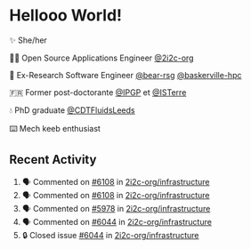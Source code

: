 # Hellooo World!

✨ She/her

👩‍💻 Open Source Applications Engineer [@2i2c-org](https://2i2c.org/)

🐻 Ex-Research Software Engineer [@bear-rsg](https://github.com/bear-rsg) [@baskerville-hpc](https://github.com/baskerville-hpc) 

🇫🇷 Former post-doctorante [@IPGP](https://github.com/IPGP) et [@ISTerre](https://www.isterre.fr/) 

💧 PhD graduate [@CDTFluidsLeeds](https://fluid-dynamics.leeds.ac.uk/) 

⌨️ Mech keeb enthusiast 

## Recent Activity 

<!--START_SECTION:activity-->
1. 🗣 Commented on [#6108](https://github.com/2i2c-org/infrastructure/pull/6108#issuecomment-2939252125) in [2i2c-org/infrastructure](https://github.com/2i2c-org/infrastructure)
2. 🗣 Commented on [#6108](https://github.com/2i2c-org/infrastructure/pull/6108#issuecomment-2934724254) in [2i2c-org/infrastructure](https://github.com/2i2c-org/infrastructure)
3. 🗣 Commented on [#5978](https://github.com/2i2c-org/infrastructure/issues/5978#issuecomment-2934572894) in [2i2c-org/infrastructure](https://github.com/2i2c-org/infrastructure)
4. 🗣 Commented on [#6044](https://github.com/2i2c-org/infrastructure/issues/6044#issuecomment-2934544185) in [2i2c-org/infrastructure](https://github.com/2i2c-org/infrastructure)
5. 🔒 Closed issue [#6044](https://github.com/2i2c-org/infrastructure/issues/6044) in [2i2c-org/infrastructure](https://github.com/2i2c-org/infrastructure)
<!--END_SECTION:activity-->
